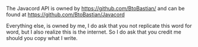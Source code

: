 The Javacord API is owned by https://github.com/BtoBastian/ and can be found at https://github.com/BtoBastian/Javacord

Everything else, is owned by me, I do ask that you not replicate this word for word, but I also realize this is the internet. So I do ask that you credit me should you copy what I write.

